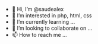 - 👋 Hi, I’m @saudealex
- 👀 I’m interested in php, html, css
- 🌱 I’m currently learning ...
- 💞️ I’m looking to collaborate on ...
- 📫 How to reach me ...

<!---
saudealex/saudealex is a ✨ special ✨ repository because its `README.md` (this file) appears on your GitHub profile.
You can click the Preview link to take a look at your changes.
--->
